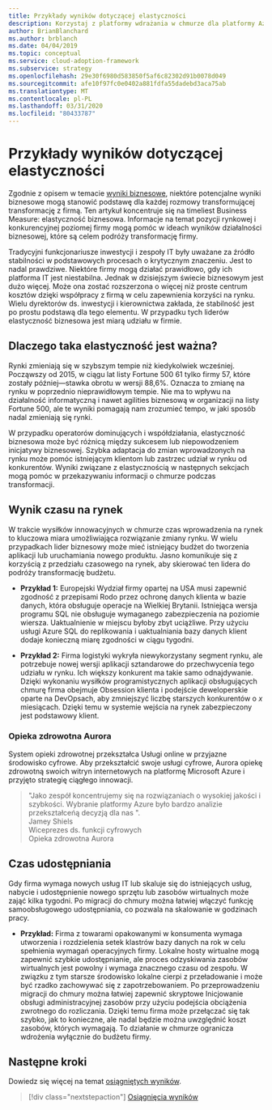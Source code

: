 ```yaml
---
title: Przykłady wyników dotyczącej elastyczności
description: Korzystaj z platformy wdrażania w chmurze dla platformy Azure, aby zrozumieć swoją sytuację na rynku firmy i konkurencyjną poziomą.
author: BrianBlanchard
ms.author: brblanch
ms.date: 04/04/2019
ms.topic: conceptual
ms.service: cloud-adoption-framework
ms.subservice: strategy
ms.openlocfilehash: 29e30f6980d583850f5af6c82302d91b0078d049
ms.sourcegitcommit: afe10f97fc0e0402a881fdfa55dadebd3aca75ab
ms.translationtype: MT
ms.contentlocale: pl-PL
ms.lasthandoff: 03/31/2020
ms.locfileid: "80433787"
---
```

# <a name="examples-of-agility-outcomes"></a>Przykłady wyników dotyczącej elastyczności

Zgodnie z opisem w temacie [wyniki biznesowe](./index.md), niektóre potencjalne wyniki biznesowe mogą stanowić podstawę dla każdej rozmowy transformującej transformację z firmą. Ten artykuł koncentruje się na timeliest Business Measure: elastyczność biznesowa. Informacje na temat pozycji rynkowej i konkurencyjnej poziomej firmy mogą pomóc w ideach wyników działalności biznesowej, które są celem podróży transformację firmy.

Tradycyjni funkcjonariusze inwestycji i zespoły IT były uważane za źródło stabilności w podstawowych procesach o krytycznym znaczeniu. Jest to nadal prawdziwe. Niektóre firmy mogą działać prawidłowo, gdy ich platforma IT jest niestabilna. Jednak w dzisiejszym świecie biznesowym jest dużo więcej. Może ona zostać rozszerzona o więcej niż proste centrum kosztów dzięki współpracy z firmą w celu zapewnienia korzyści na rynku. Wielu dyrektorów ds. inwestycji i kierownictwa zakłada, że stabilność jest po prostu podstawą dla tego elementu. W przypadku tych liderów elastyczność biznesowa jest miarą udziału w firmie.

<!-- markdownlint-disable MD026 -->

## <a name="why-is-agility-so-important"></a>Dlaczego taka elastyczność jest ważna?

Rynki zmieniają się w szybszym tempie niż kiedykolwiek wcześniej. Począwszy od 2015, w ciągu lat listy Fortune 500 61 tylko firmy 57, które zostały później&mdash;stawka obrotu w wersji 88,6%. Oznacza to zmianę na rynku w poprzednio nieprawidłowym tempie. Nie ma to wpływu na działalność informatyczną i nawet agilities biznesową w organizacji na listy Fortune 500, ale te wyniki pomagają nam zrozumieć tempo, w jaki sposób nadal zmieniają się rynki.

W przypadku operatorów dominujących i współdziałania, elastyczność biznesowa może być różnicą między sukcesem lub niepowodzeniem inicjatywy biznesowej. Szybka adaptacja do zmian wprowadzonych na rynku może pomóc istniejącym klientom lub zastrzec udział w rynku od konkurentów. Wyniki związane z elastycznością w następnych sekcjach mogą pomóc w przekazywaniu informacji o chmurze podczas transformacji.

## <a name="time-to-market-outcome"></a>Wynik czasu na rynek

W trakcie wysiłków innowacyjnych w chmurze czas wprowadzenia na rynek to kluczowa miara umożliwiająca rozwiązanie zmiany rynku. W wielu przypadkach lider biznesowy może mieć istniejący budżet do tworzenia aplikacji lub uruchamiania nowego produktu. Jasno komunikuje się z korzyścią z przedziału czasowego na rynek, aby skierować ten lidera do podróży transformację budżetu.

- **Przykład 1:** Europejski Wydział firmy opartej na USA musi zapewnić zgodność z przepisami Rodo przez ochronę danych klienta w bazie danych, która obsługuje operacje na Wielkiej Brytanii. Istniejąca wersja programu SQL nie obsługuje wymaganego zabezpieczenia na poziomie wiersza. Uaktualnienie w miejscu byłoby zbyt uciążliwe. Przy użyciu usługi Azure SQL do replikowania i uaktualniania bazy danych klient dodaje konieczną miarę zgodności w ciągu tygodni.

- **Przykład 2:** Firma logistyki wykryła niewykorzystany segment rynku, ale potrzebuje nowej wersji aplikacji sztandarowe do przechwycenia tego udziału w rynku. Ich większy konkurent ma takie samo odnajdywanie. Dzięki wykonaniu wysiłków programistycznych aplikacji obsługujących chmurę firma obejmuje Obsession klienta i podejście deweloperskie oparte na DevOpsach, aby zmniejszyć liczbę starszych konkurentów o _x_ miesiącach. Dzięki temu w systemie wejścia na rynek zabezpieczony jest podstawowy klient.

### <a name="aurora-health-care"></a>Opieka zdrowotna Aurora

System opieki zdrowotnej przekształca Usługi online w przyjazne środowisko cyfrowe. Aby przekształcić swoje usługi cyfrowe, Aurora opiekę zdrowotną swoich witryn internetowych na platformę Microsoft Azure i przyjęto strategię ciągłego innowacji.

<!-- cSpell:ignore Jamey Shiels -->

> "Jako zespół koncentrujemy się na rozwiązaniach o wysokiej jakości i szybkości. Wybranie platformy Azure było bardzo analizie przekształceńą decyzją dla nas ".  
> Jamey Shiels  
> Wiceprezes ds. funkcji cyfrowych  
> Opieka zdrowotna Aurora

## <a name="provision-time"></a>Czas udostępniania

Gdy firma wymaga nowych usług IT lub skaluje się do istniejących usług, nabycie i udostępnienie nowego sprzętu lub zasobów wirtualnych może zająć kilka tygodni. Po migracji do chmury można łatwiej włączyć funkcję samoobsługowego udostępniania, co pozwala na skalowanie w godzinach pracy.

- **Przykład:** Firma z towarami opakowanymi w konsumenta wymaga utworzenia i rozdzielenia setek klastrów bazy danych na rok w celu spełnienia wymagań operacyjnych firmy. Lokalne hosty wirtualne mogą zapewnić szybkie udostępnianie, ale proces odzyskiwania zasobów wirtualnych jest powolny i wymaga znacznego czasu od zespołu. W związku z tym starsze środowisko lokalne cierpi z przeładowanie i może być rzadko zachowywać się z zapotrzebowaniem. Po przeprowadzeniu migracji do chmury można łatwiej zapewnić skryptowe Inicjowanie obsługi administracyjnej zasobów przy użyciu podejścia obciążenia zwrotnego do rozliczania. Dzięki temu firma może przełączać się tak szybko, jak to konieczne, ale nadal będzie można uwzględnić koszt zasobów, których wymagają. To działanie w chmurze ogranicza wdrożenia wyłącznie do budżetu firmy.

## <a name="next-steps"></a>Następne kroki

Dowiedz się więcej na temat [osiągniętych wyników](./reach-outcomes.md).

> [!div class="nextstepaction"]
> [Osiągnięcia wyników](./reach-outcomes.md)
